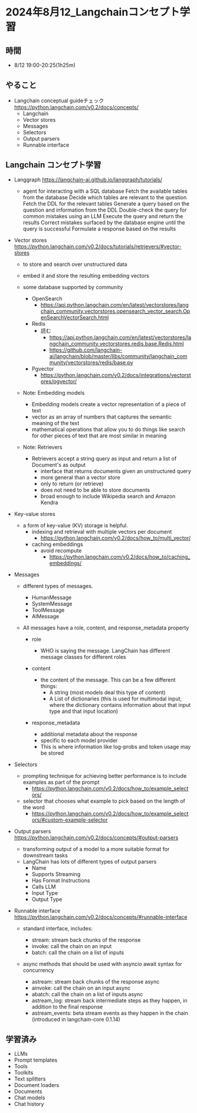 # 2024年8月12_Langchainコンセプト学習

## 時間

- 8/12 19:00-20:25(1h25m)

## やること

- Langchain conceptual guideチェック https://python.langchain.com/v0.2/docs/concepts/
  - Langchain
  - Vector stores
  - Messages
  - Selectors
  - Output parsers
  - Runnable interface

## Langchain コンセプト学習

- Langgraph https://langchain-ai.github.io/langgraph/tutorials/
  - agent for interacting with a SQL database
    Fetch the available tables from the database
    Decide which tables are relevant to the question
    Fetch the DDL for the relevant tables
    Generate a query based on the question and information from the DDL
    Double-check the query for common mistakes using an LLM
    Execute the query and return the results
    Correct mistakes surfaced by the database engine until the query is successful
    Formulate a response based on the results

- Vector stores https://python.langchain.com/v0.2/docs/tutorials/retrievers/#vector-stores
  - to store and search over unstructured data
  - embed it and store the resulting embedding vectors
  - some database supported by community
    - OpenSearch
      - https://api.python.langchain.com/en/latest/vectorstores/langchain_community.vectorstores.opensearch_vector_search.OpenSearchVectorSearch.html
    - Redis
      - 読む
        - https://api.python.langchain.com/en/latest/vectorstores/langchain_community.vectorstores.redis.base.Redis.html
        - https://github.com/langchain-ai/langchain/blob/master/libs/community/langchain_community/vectorstores/redis/base.py
    - Pgvector
      - https://python.langchain.com/v0.2/docs/integrations/vectorstores/pgvector/

  - Note: Embedding models
    - Embedding models create a vector representation of a piece of text
    - vector as an array of numbers that captures the semantic meaning of the text
    - mathematical operations that allow you to do things like search for other pieces of text that are most similar in meaning

  - Note: Retrievers
    - Retrievers accept a string query as input and return a list of Document's as output
      - interface that returns documents given an unstructured query
      - more general than a vector store
      - only to return (or retrieve)
      - does not need to be able to store documents
      - broad enough to include Wikipedia search and Amazon Kendra

- Key-value stores
  - a form of key-value (KV) storage is helpful.
    - indexing and retrieval with multiple vectors per document
      - https://python.langchain.com/v0.2/docs/how_to/multi_vector/
    - caching embeddings
      - avoid recompute 
        - https://python.langchain.com/v0.2/docs/how_to/caching_embeddings/

- Messages
  - different types of messages. 
    - HumanMessage
    - SystemMessage
    - ToolMessage
    - AIMessage

  - All messages have a role, content, and response_metadata property

    - role
      - WHO is saying the message. LangChain has different message classes for different roles

    - content
      - the content of the message. This can be a few different things:
        - A string (most models deal this type of content)
        - A List of dictionaries (this is used for multimodal input, where the dictionary contains information about that input type and that input location)

    - response_metadata
      - additional metadata about the response
      - specific to each model provider
      - This is where information like log-probs and token usage may be stored

- Selectors
  - prompting technique for achieving better performance is to include examples as part of the prompt
    - https://python.langchain.com/v0.2/docs/how_to/example_selectors/
  - selector that chooses what example to pick based on the length of the word
    - https://python.langchain.com/v0.2/docs/how_to/example_selectors/#custom-example-selector

- Output parsers https://python.langchain.com/v0.2/docs/concepts/#output-parsers
  - transforming output of a model to a more suitable format for downstream tasks
  - LangChain has lots of different types of output parsers
    - Name
    - Supports Streaming
    - Has Format Instructions
    - Calls LLM
    - Input Type
    - Output Type

- Runnable interface https://python.langchain.com/v0.2/docs/concepts/#runnable-interface
  - standard interface, includes:
    - stream: stream back chunks of the response
    - invoke: call the chain on an input
    - batch: call the chain on a list of inputs

  - async methods that should be used with asyncio await syntax for concurrency
    - astream: stream back chunks of the response async
    - ainvoke: call the chain on an input async
    - abatch: call the chain on a list of inputs async
    - astream_log: stream back intermediate steps as they happen, in addition to the final response
    - astream_events: beta stream events as they happen in the chain (introduced in langchain-core 0.1.14)

## 学習済み

- LLMs
- Prompt templates
- Tools
- Toolkits
- Text splitters
- Document loaders
- Documents
- Chat models
- Chat history
